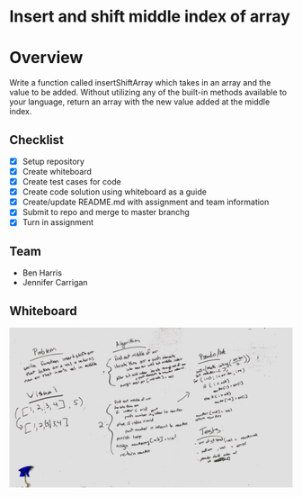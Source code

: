 # Insert and shift middle index of array

# Overview
Write a function called insertShiftArray which takes in an array and the value to be added. Without utilizing any of the built-in methods available to your language, return an array with the new value added at the middle index.

## Checklist
- [x] Setup repository
- [x] Create whiteboard
- [x] Create test cases for code
- [x] Create code solution using whiteboard as a guide
- [x] Create/update README.md with assignment and team information
- [x] Submit to repo and merge to master branchg
- [x] Turn in assignment

## Team
* Ben Harris
* Jennifer Carrigan

## Whiteboard
![Whiteboard](https://raw.githubusercontent.com/JenCarrigan/data-structures-and-algorithms/master/%3Aassets/array-shift.jpg)